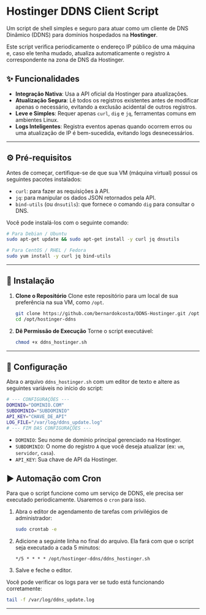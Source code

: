 # Hostinger DDNS Client Script

Um script de shell simples e seguro para atuar como um cliente de DNS Dinâmico (DDNS) para domínios hospedados na **Hostinger**.

Este script verifica periodicamente o endereço IP público de uma máquina e, caso ele tenha mudado, atualiza automaticamente o registro `A` correspondente na zona de DNS da Hostinger.

## ✨ Funcionalidades

* **Integração Nativa**: Usa a API oficial da Hostinger para atualizações.
* **Atualização Segura**: Lê todos os registros existentes antes de modificar apenas o necessário, evitando a exclusão acidental de outros registros.
* **Leve e Simples**: Requer apenas `curl`, `dig` e `jq`, ferramentas comuns em ambientes Linux.
* **Logs Inteligentes**: Registra eventos apenas quando ocorrem erros ou uma atualização de IP é bem-sucedida, evitando logs desnecessários.

***

## ⚙️ Pré-requisitos

Antes de começar, certifique-se de que sua VM (máquina virtual) possui os seguintes pacotes instalados:

* `curl`: para fazer as requisições à API.
* `jq`: para manipular os dados JSON retornados pela API.
* `bind-utils` (ou `dnsutils`): que fornece o comando `dig` para consultar o DNS.

Você pode instalá-los com o seguinte comando:

```bash
# Para Debian / Ubuntu
sudo apt-get update && sudo apt-get install -y curl jq dnsutils

# Para CentOS / RHEL / Fedora
sudo yum install -y curl jq bind-utils
```

***

## 🚀 Instalação

1.  **Clone o Repositório**
    Clone este repositório para um local de sua preferência na sua VM, como `/opt`.

    ```bash
    git clone https://github.com/bernardokcosta/DDNS-Hostinger.git /opt/hostinger-ddns
    cd /opt/hostinger-ddns
    ```

2.  **Dê Permissão de Execução**
    Torne o script executável:

    ```bash
    chmod +x ddns_hostinger.sh
    ```

***

## 🔧 Configuração

Abra o arquivo `ddns_hostinger.sh` com um editor de texto e altere as seguintes variáveis no início do script:

```bash
# --- CONFIGURAÇÕES ---
DOMINIO="DOMINIO.COM"
SUBDOMINIO="SUBDOMINIO"
API_KEY="CHAVE_DE_API"
LOG_FILE="/var/log/ddns_update.log"
# --- FIM DAS CONFIGURAÇÕES ---
```

* `DOMINIO`: Seu nome de domínio principal gerenciado na Hostinger.
* `SUBDOMINIO`: O nome do registro `A` que você deseja atualizar (ex: `vm`, `servidor`, `casa`).
* `API_KEY`: Sua chave de API da Hostinger.

## ▶️ Automação com Cron

Para que o script funcione como um serviço de DDNS, ele precisa ser executado periodicamente. Usaremos o `cron` para isso.

1.  Abra o editor de agendamento de tarefas com privilégios de administrador:

    ```bash
    sudo crontab -e
    ```

2.  Adicione a seguinte linha no final do arquivo. Ela fará com que o script seja executado a cada 5 minutos:

    ```crontab
    */5 * * * * /opt/hostinger-ddns/ddns_hostinger.sh
    ```
    
3.  Salve e feche o editor.

Você pode verificar os logs para ver se tudo está funcionando corretamente:

```bash
tail -f /var/log/ddns_update.log
```

***
